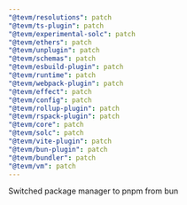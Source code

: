 ```yaml
---
"@tevm/resolutions": patch
"@tevm/ts-plugin": patch
"@tevm/experimental-solc": patch
"@tevm/ethers": patch
"@tevm/unplugin": patch
"@tevm/schemas": patch
"@tevm/esbuild-plugin": patch
"@tevm/runtime": patch
"@tevm/webpack-plugin": patch
"@tevm/effect": patch
"@tevm/config": patch
"@tevm/rollup-plugin": patch
"@tevm/rspack-plugin": patch
"@tevm/core": patch
"@tevm/solc": patch
"@tevm/vite-plugin": patch
"@tevm/bun-plugin": patch
"@tevm/bundler": patch
"@tevm/vm": patch
---
```


Switched package manager to pnpm from bun
